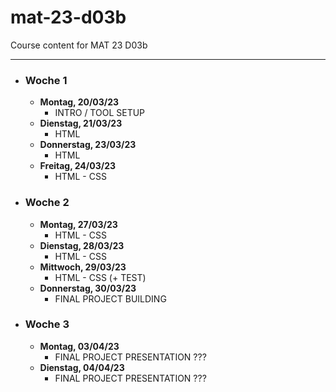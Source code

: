 # mat-23-d03b

Course content for MAT 23 D03b

--- -

- ### Woche 1

  - **Montag, 20/03/23**
    - INTRO / TOOL SETUP
  - **Dienstag, 21/03/23**
    - HTML
  - **Donnerstag, 23/03/23**
    - HTML
  - **Freitag, 24/03/23**
    - HTML - CSS

- ### Woche 2

  - **Montag, 27/03/23**
    - HTML - CSS
  - **Dienstag, 28/03/23**
    - HTML - CSS
  - **Mittwoch, 29/03/23**
    - HTML - CSS (+ TEST)
  - **Donnerstag, 30/03/23**
    - FINAL PROJECT BUILDING

- ### Woche 3

  - **Montag, 03/04/23**
    - FINAL PROJECT PRESENTATION ???
  - **Dienstag, 04/04/23**
    - FINAL PROJECT PRESENTATION ???
